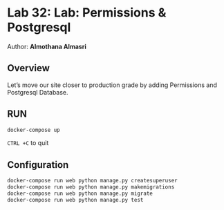 # Lab 32: Lab: Permissions & Postgresql

Author: **Almothana Almasri**

## Overview

Let’s move our site closer to production grade by adding Permissions and Postgresql Database.

## RUN

```bash
docker-compose up 
```

`CTRL +C` to quit

## Configuration

```bash
docker-compose run web python manage.py createsuperuser
docker-compose run web python manage.py makemigrations
docker-compose run web python manage.py migrate  
docker-compose run web python manage.py test
```